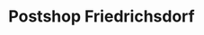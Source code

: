 ---
title: "Postshop Friedrichsdorf"
url: /friedrichsdorf/postshop-friedrichsdorf/
shop: Schreibwaren
---
